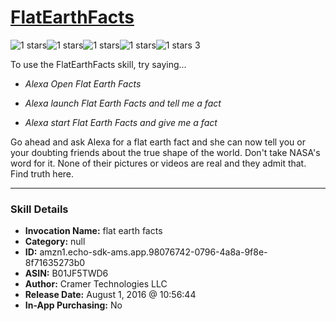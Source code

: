# [FlatEarthFacts](http://alexa.amazon.com/#skills/amzn1.echo-sdk-ams.app.98076742-0796-4a8a-9f8e-8f71635273b0)
![1 stars](../../images/ic_star_black_18dp_1x.png)![1 stars](../../images/ic_star_border_black_18dp_1x.png)![1 stars](../../images/ic_star_border_black_18dp_1x.png)![1 stars](../../images/ic_star_border_black_18dp_1x.png)![1 stars](../../images/ic_star_border_black_18dp_1x.png) 3

To use the FlatEarthFacts skill, try saying...

* *Alexa Open Flat Earth Facts*

* *Alexa launch Flat Earth Facts and tell me a fact*

* *Alexa start Flat Earth Facts and give me a fact*

Go ahead and ask Alexa for a flat earth fact and she can now tell you or your doubting friends about the true shape of the world.  Don't take NASA's word for it.  None of their pictures or videos are real and they admit that.  Find truth here.

***

### Skill Details

* **Invocation Name:** flat earth facts
* **Category:** null
* **ID:** amzn1.echo-sdk-ams.app.98076742-0796-4a8a-9f8e-8f71635273b0
* **ASIN:** B01JF5TWD6
* **Author:** Cramer Technologies LLC
* **Release Date:** August 1, 2016 @ 10:56:44
* **In-App Purchasing:** No
